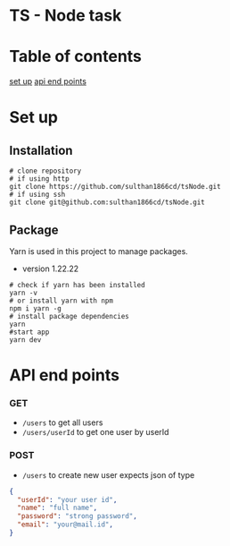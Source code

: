 # TS - Node task

# Table of contents 
[set up](#set-up)
[api end points](#api-end-points)

# Set up
## Installation
``` shell
# clone repository
# if using http
git clone https://github.com/sulthan1866cd/tsNode.git
# if using ssh
git clone git@github.com:sulthan1866cd/tsNode.git
```
## Package
Yarn is used in this project to manage packages.
- version 1.22.22
```shell
# check if yarn has been installed
yarn -v
# or install yarn with npm
npm i yarn -g
# install package dependencies
yarn
#start app
yarn dev
```

# API end points
### GET
- `/users` to get all users
- `/users/userId` to get one user by userId

### POST
- `/users` to create new user 
expects json of type 
```json
{
  "userId": "your user id",
  "name": "full name",
  "password": "strong password",
  "email": "your@mail.id",
}
```
